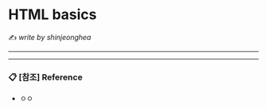 # HTML basics

:writing_hand: *write by shinjeonghea*

---------



-----------

### :clipboard: [참조] Reference

- ㅇㅇ